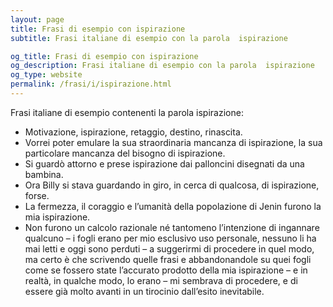 ```yaml
---
layout: page
title: Frasi di esempio con ispirazione 
subtitle: Frasi italiane di esempio con la parola  ispirazione

og_title: Frasi di esempio con ispirazione 
og_description: Frasi italiane di esempio con la parola  ispirazione
og_type: website
permalink: /frasi/i/ispirazione.html
---
```


Frasi italiane di esempio contenenti la parola ispirazione:


- Motivazione, ispirazione, retaggio, destino, rinascita.
- Vorrei poter emulare la sua straordinaria mancanza di ispirazione, la sua particolare mancanza del bisogno di ispirazione.
- Si guardò attorno e prese ispirazione dai palloncini disegnati da una bambina.
- Ora Billy si stava guardando in giro, in cerca di qualcosa, di ispirazione, forse.
- La fermezza, il coraggio e l’umanità della popolazione di Jenin furono la mia ispirazione.
- Non furono un calcolo razionale né tantomeno l’intenzione di ingannare qualcuno – i fogli erano per mio esclusivo uso personale, nessuno li ha mai letti e oggi sono perduti – a suggerirmi di procedere in quel modo, ma certo è che scrivendo quelle frasi e abbandonandole su quei fogli come se fossero state l’accurato prodotto della mia ispirazione – e in realtà, in qualche modo, lo erano – mi sembrava di procedere, e di essere già molto avanti in un tirocinio dall’esito inevitabile.
